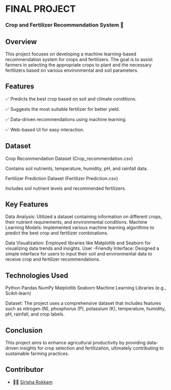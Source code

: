 # FINAL PROJECT
 ### Crop and Fertilizer Recommendation System 🌱
 
## Overview
This project focuses on developing a machine learning-based recommendation system for crops and fertilizers. The goal is to assist farmers in selecting the appropriate crops to plant and the necessary fertilizers based on various environmental and soil parameters.

## Features
✅ Predicts the best crop based on soil and climate conditions.

✅ Suggests the most suitable fertilizer for better yield.

✅ Data-driven recommendations using machine learning.

✅ Web-based UI for easy interaction.

## Dataset
Crop Recommendation Dataset (Crop_recommendation.csv)

Contains soil nutrients, temperature, humidity, pH, and rainfall data.

Fertilizer Prediction Dataset (Fertilizer Prediction.csv)

Includes soil nutrient levels and recommended fertilizers.

## Key Features

Data Analysis: Utilized a dataset containing information on different crops, their nutrient requirements, and environmental conditions. Machine Learning Models: Implemented various machine learning algorithms to predict the best crop and fertilizer combinations.

Data Visualization: Employed libraries like Matplotlib and Seaborn for visualizing data trends and insights. User -Friendly Interface: Designed a simple interface for users to input their soil and environmental data to receive crop and fertilizer recommendations.

## Technologies Used

Python Pandas NumPy Matplotlib Seaborn Machine Learning Libraries (e.g., Scikit-learn) 

Dataset: The project uses a comprehensive dataset that includes features such as nitrogen (N), phosphorus (P), potassium (K), temperature, humidity, pH, rainfall, and crop labels.

## Conclusion
This project aims to enhance agricultural productivity by providing data-driven insights for crop selection and fertilization, ultimately contributing to sustainable farming practices.

## Contributor

- 👩‍💻 [Sirisha Rokkam](https://github.com/SirishaRokkam)